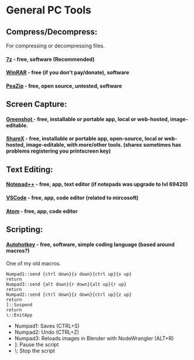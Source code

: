 # General PC Tools

## Compress/Decompress:

For compressing or decompressing files.&#x20;

#### [7z](https://www.7-zip.org/) - free, software (Recommended)

#### [WinRAR](https://www.win-rar.com/start.html?\&L=0) - free (if you don't pay/donate), software

#### [PeaZip](https://peazip.github.io/index.html) - free, open source, untested, software

## Screen Capture:

#### [Greenshot ](https://github.com/greenshot/greenshot)- free, installable or portable app, local or web-hosted, image-editable.

#### [ShareX](https://getsharex.com/) - free, installable or portable app, open-source, local or web-hosted, image-editable, with more/other tools. (sharex sometimes has problems registering you printscreen key)

## Text Editing:

#### [Notepad++](https://notepad-plus-plus.org/downloads/) - free, app, text editor (if notepads was upgrade to lvl 69420)

#### [VSCode](https://code.visualstudio.com/) - free, app, code editor (related to mircosoft)

#### [Atom](https://atom.io/) - free, app, code editor&#x20;

## Scripting:

#### [Autohotkey](https://www.autohotkey.com/) - free, software, simple coding language (based around macros?)

One of my old macros.&#x20;

```
Numpad1::send {ctrl down}{s down}{ctrl up}{s up}
return
Numpad3::send {alt down}{r down}{alt up}{r up}
return
Numpad2::send {ctrl down}{z down}{ctrl up}{z up}
return
]::Suspend
return
\::ExitApp
```

* Numpad1: Saves (CTRL+S)
* Numpad2: Undo (CTRL+Z)
* Numpad3: Reloads images in Blender with NodeWrangler (ALT+R)&#x20;
* ]: Pause the script
* \\: Stop the script
